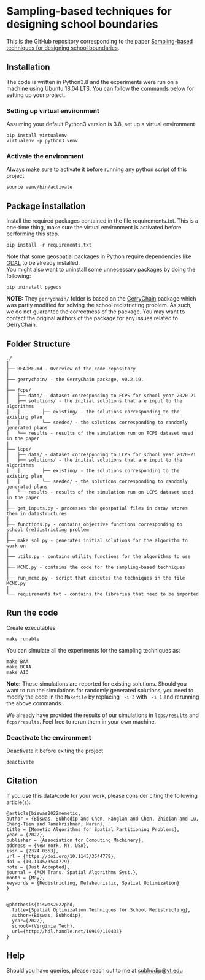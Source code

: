 # Sampling-based techniques for designing school boundaries


This is the GitHub repository corresponding to the paper [Sampling-based techniques for designing school boundaries](https://arxiv.org/abs/2206.03703).

## Installation

The code is written in Python3.8 and the experiments were run on a machine using Ubuntu 18.04 LTS. You can follow the commands below for setting up your project.

### Setting up virtual environment
Assuming your default Python3 version is 3.8, set up a virtual environment
```
pip install virtualenv
virtualenv -p python3 venv
```

### Activate the environment
Always make sure to activate it before running any python script of this project
```
source venv/bin/activate
```

## Package installation
Install the required packages contained in the file requirements.txt. This is a one-time thing, make sure the virtual environment is activated before performing this step.
```
pip install -r requirements.txt
```

Note that some geospatial packages in Python require dependencies like [GDAL](https://gdal.org/) to be already installed.  
You might also want to uninstall some unnecessary packages by doing the following:

```
pip uninstall pygeos
```

**NOTE:** They `gerrychain/` folder is based on the [GerryChain](https://github.com/mggg/GerryChain) package which was partly modified for solving the school redistricting problem. As such, we do not guarantee the correctness of the package. You may want to contact the original authors of the package for any issues related to GerryChain.

## Folder Structure
  ```
  ./
  │
  ├── README.md - Overview of the code repository
  │
  ├── gerrychain/ - the GerryChain package, v0.2.19.
  │
  ├── fcps/
  │   ├── data/ - dataset corresponding to FCPS for school year 2020-21
  │   ├── solutions/ - the initial solutions that are input to the algorithms
  │   │        ├── existing/ - the solutions corresponding to the existing plan
  │   │        └── seeded/ - the solutions corresponding to randomly generated plans
  │   └── results - results of the simulation run on FCPS dataset used in the paper
  │
  ├── lcps/
  │   ├── data/ - dataset corresponding to LCPS for school year 2020-21
  │   ├── solutions/ - the initial solutions that are input to the algorithms
  │   │        ├── existing/ - the solutions corresponding to the existing plan
  │   │        └── seeded/ - the solutions corresponding to randomly generated plans
  │   └── results - results of the simulation run on LCPS dataset used in the paper
  │
  ├── get_inputs.py - processes the geospatial files in data/ stores them in datastructures
  │
  ├── functions.py - contains objective functions corresponding to school (re)districting problem
  │
  ├── make_sol.py - generates initial solutions for the algorithm to work on
  │
  ├── utils.py - contains utility functions for the algorithms to use
  │
  ├── MCMC.py - contains the code for the sampling-based techniques
  │  
  ├── run_mcmc.py - script that executes the techniques in the file MCMC.py
  │  
  └── requirements.txt - contains the libraries that need to be imported 
  ```

## Run the code

Create executables:
```
make runable
```

You can simulate all the experiments for the sampling techniques as:
```
make BAA
make BCAA
make AIO
```
**Note:** These simulations are reported for existing solutions. Should you want to run the simulations for randomly generated solutions, you need to modify the code in the `Makefile` by replacing ` -i 3` with ` -i 1` and rerunning the above commands.

We already have provided the results of our simulations in `lcps/results` and `fcps/results`. Feel free to rerun them in your own machine.

### Deactivate the environment
Deactivate it before exiting the project
```
deactivate
```

## Citation
If you use this data/code for your work, please consider citing the following article(s):
```
@article{biswas2022memetic,
author = {Biswas, Subhodip and Chen, Fanglan and Chen, Zhiqian and Lu, Chang-Tien and Ramakrishnan, Naren},
title = {Memetic Algorithms for Spatial Partitioning Problems},
year = {2022},
publisher = {Association for Computing Machinery},
address = {New York, NY, USA},
issn = {2374-0353},
url = {https://doi.org/10.1145/3544779},
doi = {10.1145/3544779},
note = {Just Accepted},
journal = {ACM Trans. Spatial Algorithms Syst.},
month = {May},
keywords = {Redistricting, Metaheuristic, Spatial Optimization}
}


@phdthesis{biswas2022phd,
  title={Spatial Optimization Techniques for School Redistricting},
  author={Biswas, Subhodip},
  year={2022},
  school={Virginia Tech},
  url={http://hdl.handle.net/10919/110433}
}
```
## Help
Should you have queries, please reach out to me at subhodip@vt.edu

